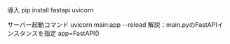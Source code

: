 導入
pip install fastapi uvicorn

サーバー起動コマンド
uvicorn main:app --reload
    解説：main.pyのFastAPIインスタンスを指定 app=FastAPI()
